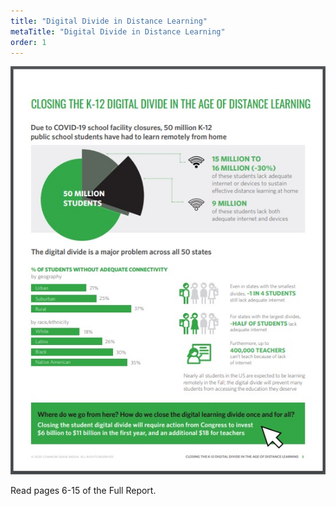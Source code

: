 ```yaml
---
title: "Digital Divide in Distance Learning"
metaTitle: "Digital Divide in Distance Learning"
order: 1
---
```


![Closing the K-12 Digital Divide in the Age of Distance Learning](digital-divide-distance-learning.jpg)

<Tip>
Read pages 6-15 of the Full Report.
</Tip>

<LinkCard title="Read the 'Closing the K-12 Digital Divide in the Age of Distance Learning' Article" url="https://www.commonsensemedia.org/sites/default/files/uploads/pdfs/common_sense_media_report_final_6_26_7.38am_web_updated.pdf" />

